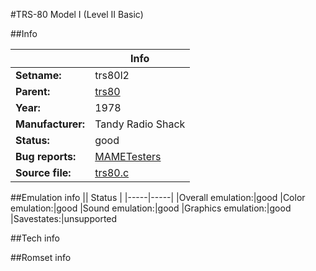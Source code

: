 #TRS-80 Model I (Level II Basic)

##Info

||Info|
|-----|-----|
|**Setname:**|trs80l2
|**Parent:**|[trs80](trs80.md)
|**Year:**|1978
|**Manufacturer:**|Tandy Radio Shack
|**Status:**|good
|**Bug reports:**|[MAMETesters](http://mametesters.org/view_all_set.php?type=1&temporary=y&search=trs80.c)
|**Source file:**|[trs80.c](https://github.com/mamedev/mame/blob/master/src/mess/drivers/trs80.c)

##Emulation info
|| Status |
|-----|-----|
|Overall emulation:|good
|Color emulation:|good
|Sound emulation:|good
|Graphics emulation:|good
|Savestates:|unsupported

##Tech info

##Romset info

<!--- START OF EDITED COMMENT DO NOT TOUCH TEXT ABOVE-->
